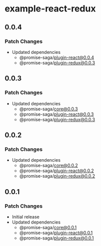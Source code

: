 # example-react-redux

## 0.0.4

### Patch Changes

- Updated dependencies
  - @promise-saga/plugin-react@0.0.4
  - @promise-saga/plugin-redux@0.0.3

## 0.0.3

### Patch Changes

- Updated dependencies
  - @promise-saga/core@0.0.3
  - @promise-saga/plugin-react@0.0.3
  - @promise-saga/plugin-redux@0.0.3

## 0.0.2

### Patch Changes

- Updated dependencies
  - @promise-saga/core@0.0.2
  - @promise-saga/plugin-react@0.0.2
  - @promise-saga/plugin-redux@0.0.2

## 0.0.1

### Patch Changes

- Initial release
- Updated dependencies
  - @promise-saga/core@0.0.1
  - @promise-saga/plugin-react@0.0.1
  - @promise-saga/plugin-redux@0.0.1
